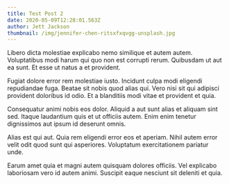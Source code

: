 ```yaml
---
title: Test Post 2
date: 2020-05-09T12:28:01.563Z
author: Jett Jackson
thumbnail: /img/jennifer-chen-ritsxfxqvgg-unsplash.jpg
---
```

Libero dicta molestiae explicabo nemo similique et autem autem. Voluptatibus modi harum qui quo non est corrupti rerum. Quibusdam ut aut ea sunt. Et esse ut natus a et provident.

Fugiat dolore error rem molestiae iusto. Incidunt culpa modi eligendi repudiandae fuga. Beatae sit nobis quod alias qui. Vero nisi sit qui adipisci provident doloribus id odio. Et a blanditiis modi vitae et provident et quia.

Consequatur animi nobis eos dolor. Aliquid a aut sunt alias et aliquam sint sed. Itaque laudantium quis et ut officiis autem. Enim enim tenetur dignissimos aut ipsum id deserunt omnis.

Alias est qui aut. Quia rem eligendi error eos et aperiam. Nihil autem error velit odit quod sunt qui asperiores. Voluptatum exercitationem pariatur unde.

Earum amet quia et magni autem quisquam dolores officiis. Vel explicabo laboriosam vero id autem animi. Suscipit eaque nesciunt sit deleniti et quia.